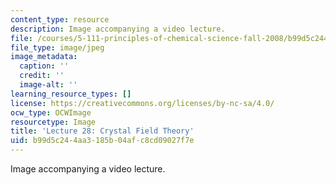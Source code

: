 ```yaml
---
content_type: resource
description: Image accompanying a video lecture.
file: /courses/5-111-principles-of-chemical-science-fall-2008/b99d5c244aa3185b04afc8cd09027f7e_28.jpg
file_type: image/jpeg
image_metadata:
  caption: ''
  credit: ''
  image-alt: ''
learning_resource_types: []
license: https://creativecommons.org/licenses/by-nc-sa/4.0/
ocw_type: OCWImage
resourcetype: Image
title: 'Lecture 28: Crystal Field Theory'
uid: b99d5c24-4aa3-185b-04af-c8cd09027f7e
---
```

Image accompanying a video lecture.